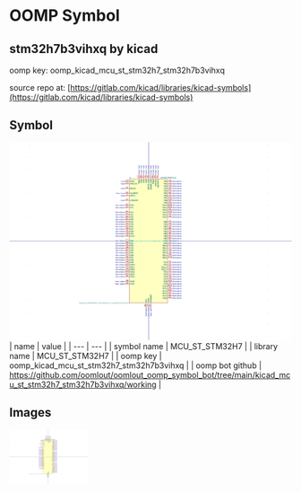 # OOMP Symbol  
## stm32h7b3vihxq  by kicad  
  
oomp key: oomp_kicad_mcu_st_stm32h7_stm32h7b3vihxq  
  
source repo at: [https://gitlab.com/kicad/libraries/kicad-symbols](https://gitlab.com/kicad/libraries/kicad-symbols)  
## Symbol  
  
[![working.png](working_600.png)](working.png)  
| name | value | 
| --- | --- | 
| symbol name | MCU_ST_STM32H7 | 
| library name | MCU_ST_STM32H7 | 
| oomp key | oomp_kicad_mcu_st_stm32h7_stm32h7b3vihxq | 
| oomp bot github | https://github.com/oomlout/oomlout_oomp_symbol_bot/tree/main/kicad_mcu_st_stm32h7_stm32h7b3vihxq/working | 
## Images  
  
[![working.png](working_140.png)](working.png)  
